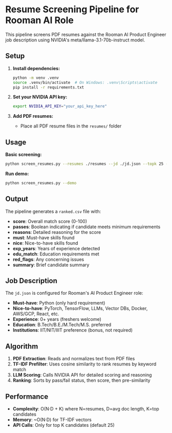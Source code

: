 # Resume Screening Pipeline for Rooman AI Role

This pipeline screens PDF resumes against the Rooman AI Product Engineer job description using NVIDIA's meta/llama-3.1-70b-instruct model.

## Setup

1. **Install dependencies:**
   ```bash
   python -m venv .venv
   source .venv/bin/activate  # On Windows: .venv\Scripts\activate
   pip install -r requirements.txt
   ```

2. **Set your NVIDIA API key:**
   ```bash
   export NVIDIA_API_KEY="your_api_key_here"
   ```

3. **Add PDF resumes:**
   - Place all PDF resume files in the `resumes/` folder

## Usage

**Basic screening:**
```bash
python screen_resumes.py --resumes ./resumes --jd ./jd.json --topk 25 --out ranked.csv
```

**Run demo:**
```bash
python screen_resumes.py --demo
```

## Output

The pipeline generates a `ranked.csv` file with:
- **score**: Overall match score (0-100)
- **passes**: Boolean indicating if candidate meets minimum requirements
- **reasons**: Detailed reasoning for the score
- **must**: Must-have skills found
- **nice**: Nice-to-have skills found
- **exp_years**: Years of experience detected
- **edu_match**: Education requirements met
- **red_flags**: Any concerning issues
- **summary**: Brief candidate summary

## Job Description

The `jd.json` is configured for Rooman's AI Product Engineer role:
- **Must-have**: Python (only hard requirement)
- **Nice-to-have**: PyTorch, TensorFlow, LLMs, Vector DBs, Docker, AWS/GCP, React, etc.
- **Experience**: 0+ years (freshers welcome)
- **Education**: B.Tech/B.E./M.Tech/M.S. preferred
- **Institutions**: IIT/NIT/IIIT preference (bonus, not required)

## Algorithm

1. **PDF Extraction**: Reads and normalizes text from PDF files
2. **TF-IDF Prefilter**: Uses cosine similarity to rank resumes by keyword match
3. **LLM Scoring**: Calls NVIDIA API for detailed scoring and reasoning
4. **Ranking**: Sorts by pass/fail status, then score, then pre-similarity

## Performance

- **Complexity**: O(N·D + K) where N=resumes, D=avg doc length, K=top candidates
- **Memory**: ~O(N·D) for TF-IDF vectors
- **API Calls**: Only for top K candidates (default 25)
